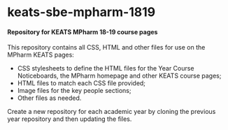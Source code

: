 # keats-sbe-mpharm-1819
<h4>Repository for KEATS MPharm 18-19 course pages</h4>
<p></p>
This repository contains all CSS, HTML and other files for use on the MPharm KEATS pages:
<ul>
  <li>CSS stylesheets to define the HTML files for the Year Course Noticeboards, the MPharm homepage and other KEATS course pages;</li>
  <li>HTML files to match each CSS file provided;</li>
  <li>Image files for the key people sections;</li>
  <li>Other files as needed.</li>
</ul>
<p></p>
Create a new repository for each academic year by cloning the previous year repository and then updating the files.
